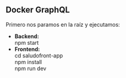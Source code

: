 ## Docker GraphQL

Primero nos paramos en la raíz y ejecutamos:

* **Backend:** \
    npm start
* **Frontend:** \
    cd saludofront-app \
    npm install \
    npm run dev 
